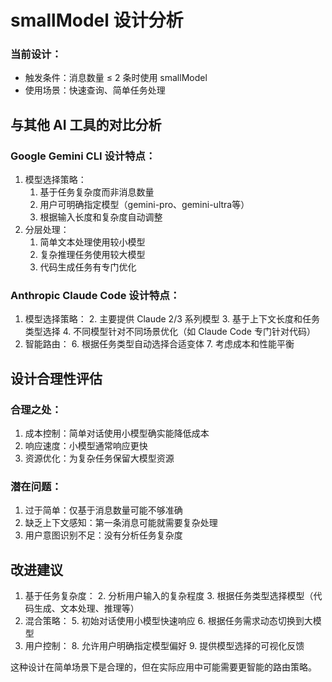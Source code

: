 # smallModel 设计分析

### 当前设计：

* 触发条件：消息数量 ≤ 2 条时使用 smallModel
* 使用场景：快速查询、简单任务处理

## 与其他 AI 工具的对比分析

### Google Gemini CLI 设计特点：

1. 模型选择策略：
    1. 基于任务复杂度而非消息数量
    2. 用户可明确指定模型（gemini-pro、gemini-ultra等）
    3. 根据输入长度和复杂度自动调整
2. 分层处理：
    1. 简单文本处理使用较小模型
    2. 复杂推理任务使用较大模型
    3. 代码生成任务有专门优化

### Anthropic Claude Code 设计特点：

1. 模型选择策略：
    2. 主要提供 Claude 2/3 系列模型
    3. 基于上下文长度和任务类型选择
    4. 不同模型针对不同场景优化（如 Claude Code 专门针对代码）
5. 智能路由：
    6. 根据任务类型自动选择合适变体
    7. 考虑成本和性能平衡

## 设计合理性评估

### 合理之处：

1. 成本控制：简单对话使用小模型确实能降低成本
2. 响应速度：小模型通常响应更快
3. 资源优化：为复杂任务保留大模型资源

### 潜在问题：

1. 过于简单：仅基于消息数量可能不够准确
2. 缺乏上下文感知：第一条消息可能就需要复杂处理
3. 用户意图识别不足：没有分析任务复杂度

## 改进建议

1. 基于任务复杂度：
    2. 分析用户输入的复杂程度
    3. 根据任务类型选择模型（代码生成、文本处理、推理等）
4. 混合策略：
    5. 初始对话使用小模型快速响应
    6. 根据任务需求动态切换到大模型
7. 用户控制：
    8. 允许用户明确指定模型偏好
    9. 提供模型选择的可视化反馈

这种设计在简单场景下是合理的，但在实际应用中可能需要更智能的路由策略。
